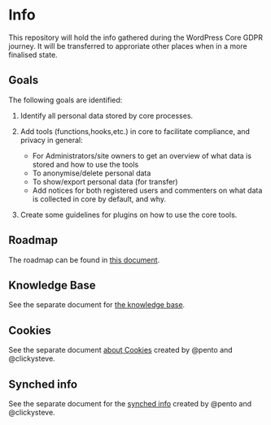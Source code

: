 # Info
This repository will hold the info gathered during the WordPress Core GDPR journey. It will be transferred to approriate other places when in a more finalised state.
## Goals
The following goals are identified:
1. Identify all personal data stored by core processes.
1. Add tools (functions,hooks,etc.) in core to facilitate compliance, and privacy in general:

   * For Administrators/site owners to get an overview of what data is stored and how to use the tools
   * To anonymise/delete personal data
   * To show/export personal data (for transfer)
   * Add notices for both registered users and commenters on what data is collected in core by default, and why.
  
1. Create some guidelines for plugins on how to use the core tools.
## Roadmap
The roadmap can be found in [this document](../Roadmap.md).
## Knowledge Base
See the separate document for [the knowledge base](../blob/master/KB.md).
## Cookies
See the separate document [about Cookies](../Cookies.md) created by @pento and @clickysteve.
## Synched info
See the separate document for the [synched info](../Synched-info.md) created by @pento and @clickysteve.
